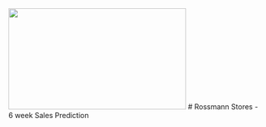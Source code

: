 <img src=https://github.com/velozo-oliveira/rossmann_sales_prediction/blob/main/Images/rossmann.jpg width="350" height="200"/>  
# Rossmann Stores - 6 week Sales Prediction     




